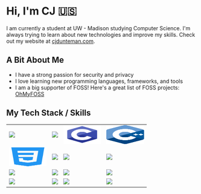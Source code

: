 # Hi, I'm CJ :us:

I am currently a student at UW - Madison studying Computer Science. I'm always trying to learn about new technologies and improve my skills. Check out my website at [cjdunteman.com](http://www.cjdunteman.com/).

## A Bit About Me

- I have a strong passion for security and privacy
- I love learning new programming languages, frameworks, and tools
- I am a big supporter of FOSS! Here's a great list of FOSS projects: [OhMyFOSS](https://github.com/cjdunteman/ohmyfoss)

## My Tech Stack / Skills

<table>
  <tr>
    <td>
      <img src="https://www.vectorlogo.zone/logos/java/java-ar21.svg">
    </td>
    <td>
      <img src="https://www.vectorlogo.zone/logos/python/python-ar21.svg">
    </td>
    <td>
      <img src="/assets/c-programming.svg" width="100" height="50">
    </td>
    <td>
      <img src="/assets/cpp_logo.svg" width="100" height="50">
    </td>
  </tr>
  <tr>
    <td>
      <img src="/assets/css-3.svg" width="100" height="50">
    </td>
    <td>
      <img src="https://www.vectorlogo.zone/logos/javascript/javascript-ar21.svg">
    </td>
    <td>
      <img src="https://www.vectorlogo.zone/logos/reactjs/reactjs-ar21.svg">
    </td>
    <td>
      <img src="https://www.vectorlogo.zone/logos/gatsbyjs/gatsbyjs-ar21.svg"
    </td>
  </tr>
  <tr>
    <td>
      <img src="https://www.vectorlogo.zone/logos/git-scm/git-scm-ar21.svg">
    </td>
    <td>
      <img src="https://www.vectorlogo.zone/logos/gnu_bash/gnu_bash-ar21.svg">
    </td>
    <td>
      <img src="https://www.vectorlogo.zone/logos/sqlite/sqlite-ar21.svg">
    </td>
    <td>
      <img src="https://www.vectorlogo.zone/logos/graphql/graphql-ar21.svg">
    </td>
  </tr>
  <tr>
    <td>
      <img src="https://www.vectorlogo.zone/logos/vim/vim-ar21.svg">
    </td>
    <td>
      <img src="https://www.vectorlogo.zone/logos/visualstudio_code/visualstudio_code-ar21.svg">
    </td>
    <td>
      <img src="https://www.vectorlogo.zone/logos/linux/linux-ar21.svg">
    </td>
    <td>
      <img src="https://www.vectorlogo.zone/logos/firefox/firefox-ar21.svg">
    </td>
  </tr>
</table>
  
